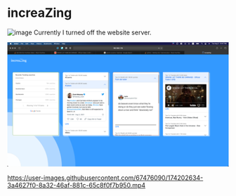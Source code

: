# increaZing
<img width="1680" alt="image" src="https://user-images.githubusercontent.com/67476090/174203352-42ab7c1b-d9f3-46ce-96e2-ef2e4666b13f.png">
Currently I turned off the website server.

![img.png](img.png)


https://user-images.githubusercontent.com/67476090/174202634-3a4627f0-8a32-46af-881c-65c8f0f7b950.mp4


